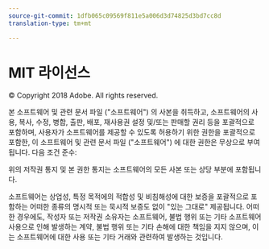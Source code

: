```yaml
---
source-git-commit: 1dfb065c09569f811e5a006d3d74825d3bd7cc8d
translation-type: tm+mt

---
```

# MIT 라이선스

© Copyright 2018 Adobe. All rights reserved.

본 소프트웨어 및 관련 문서 파일 (&quot;소프트웨어&quot;) 의 사본을
취득하고, 소프트웨어의 사용, 복사, 수정, 병합, 출판, 배포, 재사용권 설정 및/또는 판매할
권리 등을 포괄적으로 포함하며, 사용자가 소프트웨어를 제공할 수 있도록 허용하기 위한 권한을
포괄적으로 포함한, 이 소프트웨어 및 관련 문서 파일 (&quot;소프트웨어&quot;) 에 대한 권한은 무상으로 부여됩니다. 다음 조건 준수:

위의 저작권 통지 및 본 권한 통지는 소프트웨어의 모든 사본 또는 상당 부분에 포함됩니다.

소프트웨어는 상업성,
특정 목적에의 적합성 및 비침해성에 대한 보증을 포괄적으로 포함하는 어떠한 종류의 명시적 또는
묵시적 보증도 없이 &quot;있는 그대로&quot; 제공됩니다. 어떠한 경우에도, 작성자 또는 저작권 소유자는 소프트웨어, 불법 행위 또는 기타 소프트웨어 사용으로 인해 발생하는 계약, 불법 행위 또는 기타 손해에 대한 책임을 지지 않으며, 이는 소프트웨어에 대한 사용 또는 기타 거래와 관련하여 발생하는 것입니다.
